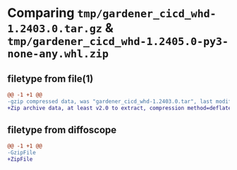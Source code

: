 # Comparing `tmp/gardener_cicd_whd-1.2403.0.tar.gz` & `tmp/gardener_cicd_whd-1.2405.0-py3-none-any.whl.zip`

## filetype from file(1)

```diff
@@ -1 +1 @@
-gzip compressed data, was "gardener_cicd_whd-1.2403.0.tar", last modified: Wed May 29 10:55:24 2024, max compression
+Zip archive data, at least v2.0 to extract, compression method=deflate
```

## filetype from diffoscope

```diff
@@ -1 +1 @@
-GzipFile
+ZipFile
```

